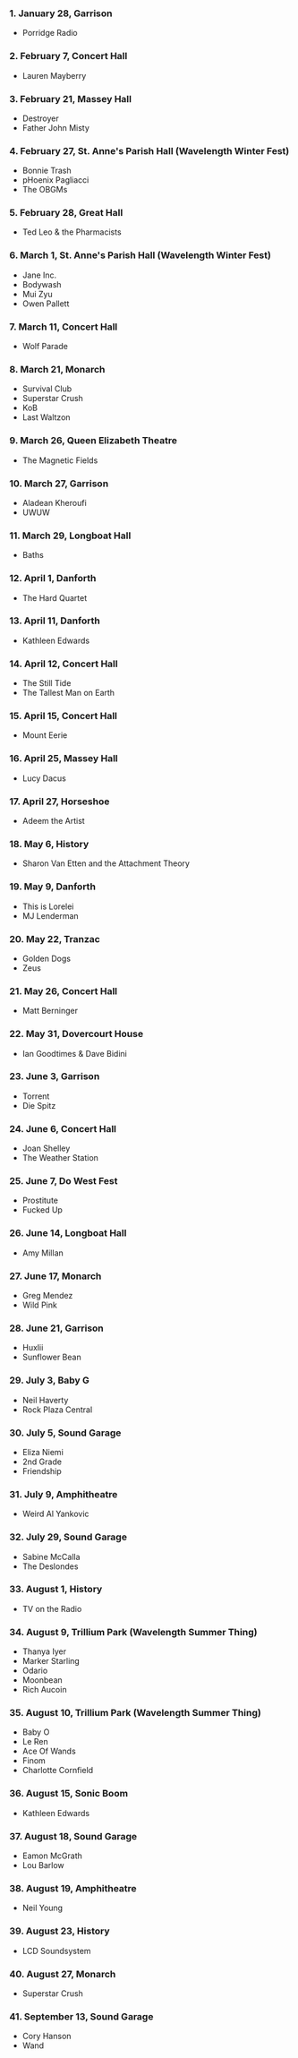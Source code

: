 ### 1. January 28, Garrison

- Porridge Radio

### 2. February 7, Concert Hall

- Lauren Mayberry

### 3. February 21, Massey Hall

- Destroyer
- Father John Misty

### 4. February 27, St. Anne's Parish Hall (Wavelength Winter Fest)

- Bonnie Trash
- pHoenix Pagliacci
- The OBGMs

### 5. February 28, Great Hall

- Ted Leo & the Pharmacists

### 6. March 1, St. Anne's Parish Hall (Wavelength Winter Fest)

- Jane Inc.
- Bodywash
- Mui Zyu
- Owen Pallett

### 7. March 11, Concert Hall

- Wolf Parade

### 8. March 21, Monarch

- Survival Club
- Superstar Crush
- KoB
- Last Waltzon

### 9. March 26, Queen Elizabeth Theatre

- The Magnetic Fields

### 10. March 27, Garrison

- Aladean Kheroufi
- UWUW

### 11. March 29, Longboat Hall

- Baths

### 12. April 1, Danforth

- The Hard Quartet

### 13. April 11, Danforth

- Kathleen Edwards

### 14. April 12, Concert Hall

- The Still Tide
- The Tallest Man on Earth

### 15. April 15, Concert Hall

- Mount Eerie

### 16. April 25, Massey Hall

- Lucy Dacus

### 17. April 27, Horseshoe

- Adeem the Artist

### 18. May 6, History

- Sharon Van Etten and the Attachment Theory

### 19. May 9, Danforth

- This is Lorelei
- MJ Lenderman

### 20. May 22, Tranzac

- Golden Dogs
- Zeus

### 21. May 26, Concert Hall

- Matt Berninger

### 22. May 31, Dovercourt House

- Ian Goodtimes & Dave Bidini

### 23. June 3, Garrison

- Torrent
- Die Spitz

### 24. June 6, Concert Hall

- Joan Shelley
- The Weather Station

### 25. June 7, Do West Fest

- Prostitute
- Fucked Up

### 26. June 14, Longboat Hall

- Amy Millan

### 27. June 17, Monarch

- Greg Mendez
- Wild Pink

### 28. June 21, Garrison

- Huxlii
- Sunflower Bean

### 29. July 3, Baby G

- Neil Haverty
- Rock Plaza Central

### 30. July 5, Sound Garage

- Eliza Niemi
- 2nd Grade
- Friendship

### 31. July 9, Amphitheatre

- Weird Al Yankovic

### 32. July 29, Sound Garage

- Sabine McCalla
- The Deslondes

### 33. August 1, History

- TV on the Radio

### 34. August 9, Trillium Park (Wavelength Summer Thing)

- Thanya Iyer
- Marker Starling
- Odario
- Moonbean
- Rich Aucoin

### 35. August 10, Trillium Park (Wavelength Summer Thing)

- Baby O
- Le Ren
- Ace Of Wands
- Finom
- Charlotte Cornfield

### 36. August 15, Sonic Boom

- Kathleen Edwards

### 37. August 18, Sound Garage

- Eamon McGrath
- Lou Barlow

### 38. August 19, Amphitheatre

- Neil Young

### 39. August 23, History

- LCD Soundsystem

### 40. August 27, Monarch

- Superstar Crush

### 41. September 13, Sound Garage

- Cory Hanson
- Wand
